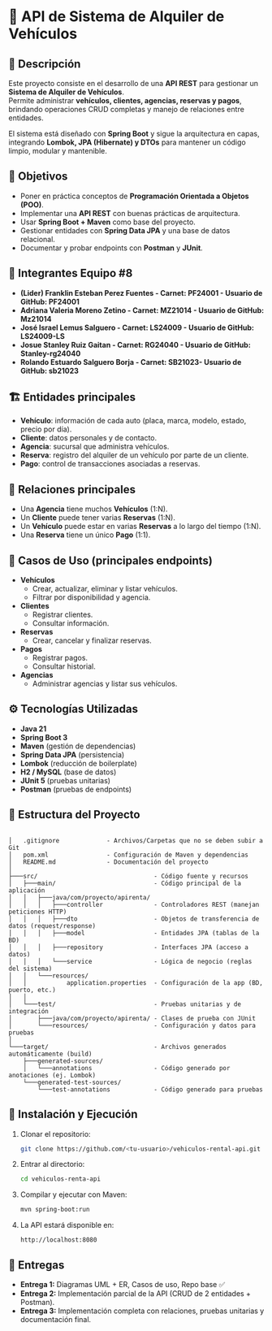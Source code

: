 # 🚗 API de Sistema de Alquiler de Vehículos

## 📌 Descripción
Este proyecto consiste en el desarrollo de una **API REST** para gestionar un **Sistema de Alquiler de Vehículos**.  
Permite administrar **vehículos, clientes, agencias, reservas y pagos**, brindando operaciones CRUD completas y manejo de relaciones entre entidades.

El sistema está diseñado con **Spring Boot** y sigue la arquitectura en capas, integrando **Lombok, JPA (Hibernate) y DTOs** para mantener un código limpio, modular y mantenible.



## 🎯 Objetivos
- Poner en práctica conceptos de **Programación Orientada a Objetos (POO)**.
- Implementar una **API REST** con buenas prácticas de arquitectura.
- Usar **Spring Boot + Maven** como base del proyecto.
- Gestionar entidades con **Spring Data JPA** y una base de datos relacional.
- Documentar y probar endpoints con **Postman** y **JUnit**.


## 👥 Integrantes Equipo #8 
- **(Lider) Franklin Esteban Perez Fuentes - Carnet: PF24001 - Usuario de GitHub: PF24001**
- **Adriana Valeria Moreno Zetino - Carnet: MZ21014 - Usuario de GitHub: Mz21014**
- **José Israel Lemus Salguero - Carnet: LS24009 - Usuario de GitHub: LS24009-LS**
- **Josue Stanley Ruiz Gaitan - Carnet: RG24040 - Usuario de GitHub: Stanley-rg24040**
- **Rolando Estuardo Salguero Borja - Carnet: SB21023- Usuario de GitHub: sb21023**



## 🏗️ Entidades principales
- **Vehículo**: información de cada auto (placa, marca, modelo, estado, precio por día).
- **Cliente**: datos personales y de contacto.
- **Agencia**: sucursal que administra vehículos.
- **Reserva**: registro del alquiler de un vehículo por parte de un cliente.
- **Pago**: control de transacciones asociadas a reservas.



## 🔗 Relaciones principales
- Una **Agencia** tiene muchos **Vehículos** (1:N).  
- Un **Cliente** puede tener varias **Reservas** (1:N).  
- Un **Vehículo** puede estar en varias **Reservas** a lo largo del tiempo (1:N).  
- Una **Reserva** tiene un único **Pago** (1:1).  



## 📖 Casos de Uso (principales endpoints)
- **Vehículos**
  - Crear, actualizar, eliminar y listar vehículos.
  - Filtrar por disponibilidad y agencia.
- **Clientes**
  - Registrar clientes.
  - Consultar información.
- **Reservas**
  - Crear, cancelar y finalizar reservas.
- **Pagos**
  - Registrar pagos.
  - Consultar historial.
- **Agencias**
  - Administrar agencias y listar sus vehículos.



## ⚙️ Tecnologías Utilizadas
- **Java 21**
- **Spring Boot 3**
- **Maven** (gestión de dependencias)
- **Spring Data JPA** (persistencia)
- **Lombok** (reducción de boilerplate)
- **H2 / MySQL** (base de datos)
- **JUnit 5** (pruebas unitarias)
- **Postman** (pruebas de endpoints)



## 📂 Estructura del Proyecto

```

│   .gitignore             - Archivos/Carpetas que no se deben subir a Git
│   pom.xml                - Configuración de Maven y dependencias
│   README.md              - Documentación del proyecto
│
├───src/                                - Código fuente y recursos
│   ├───main/                           - Código principal de la aplicación
│   │   ├───java/com/proyecto/apirenta/
│   │   │   ├───controller              - Controladores REST (manejan peticiones HTTP)
│   │   │   ├───dto                     - Objetos de transferencia de datos (request/response)
│   │   │   ├───model                   - Entidades JPA (tablas de la BD)
│   │   │   ├───repository              - Interfaces JPA (acceso a datos)
│   │   │   └───service                 - Lógica de negocio (reglas del sistema)
│   │   └───resources/       
│   │           application.properties  - Configuración de la app (BD, puerto, etc.)
│   │
│   └───test/                           - Pruebas unitarias y de integración
│       ├───java/com/proyecto/apirenta/ - Clases de prueba con JUnit
│       └───resources/                  - Configuración y datos para pruebas
│
└───target/                             - Archivos generados automáticamente (build)
    ├───generated-sources/  
    │   └───annotations                 - Código generado por anotaciones (ej. Lombok)
    └───generated-test-sources/
        └───test-annotations            - Código generado para pruebas

```



## 🚀 Instalación y Ejecución
1. Clonar el repositorio:
   ```bash
   git clone https://github.com/<tu-usuario>/vehiculos-rental-api.git
   ```
2. Entrar al directorio:
   ```bash
   cd vehiculos-renta-api
   ```
3. Compilar y ejecutar con Maven:
   ```bash
   mvn spring-boot:run
   ```
4. La API estará disponible en:
   ```
   http://localhost:8080
   ```

## 📅 Entregas
- **Entrega 1:** Diagramas UML + ER, Casos de uso, Repo base ✅
- **Entrega 2:** Implementación parcial de la API (CRUD de 2 entidades + Postman).  
- **Entrega 3:** Implementación completa con relaciones, pruebas unitarias y documentación final.  